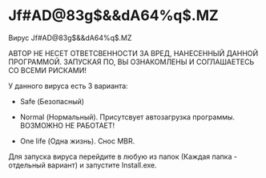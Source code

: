 # Jf#AD@83g$&&dA64%q$.MZ
 
Вирус Jf#AD@83g$&&dA64%q$.MZ

АВТОР НЕ НЕСЕТ ОТВЕТСВЕННОСТИ ЗА ВРЕД, НАНЕСЕННЫЙ ДАННОЙ ПРОГРАММОЙ.
ЗАПУСКАЯ ПО, ВЫ ОЗНАКОМЛЕНЫ И СОГЛАШАЕТЕСЬ СО ВСЕМИ РИСКАМИ!

У данного вируса есть 3 варианта:

 - Safe (Безопасный)

 - Normal (Нормальный). Присутсвует автозагрузка программы.
 ВОЗМОЖНО НЕ РАБОТАЕТ!
 
 - One life (Одна жизнь). Снос MBR.

Для запуска вируса перейдите в любую из папок (Каждая папка - отдельный
вариант) и запустите Install.exe.
